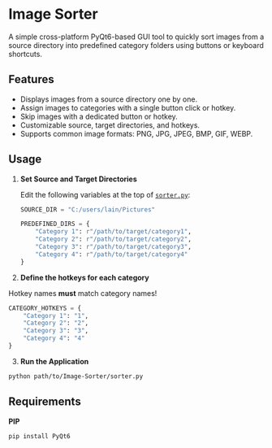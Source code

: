 # Image Sorter

A simple cross-platform PyQt6-based GUI tool to quickly sort images from a source directory into predefined category folders using buttons or keyboard shortcuts.

## Features

- Displays images from a source directory one by one.
- Assign images to categories with a single button click or hotkey.
- Skip images with a dedicated button or hotkey.
- Customizable source, target directories, and hotkeys.
- Supports common image formats: PNG, JPG, JPEG, BMP, GIF, WEBP.

## Usage

1. **Set Source and Target Directories**

   Edit the following variables at the top of [`sorter.py`](sorter.py):

   ```python
   SOURCE_DIR = "C:/users/lain/Pictures"

   PREDEFINED_DIRS = {
       "Category 1": r"/path/to/target/category1",
       "Category 2": r"/path/to/target/category2",
       "Category 3": r"/path/to/target/category3",
       "Category 4": r"/path/to/target/category4"
   }

2. **Define the hotkeys for each category**

Hotkey names **must** match category names!

```python
CATEGORY_HOTKEYS = {
    "Category 1": "1",
    "Category 2": "2",
    "Category 3": "3",
    "Category 4": "4"
}
```

3. **Run the Application**
```bash
python path/to/Image-Sorter/sorter.py
```

## Requirements

**PIP**
```bash
pip install PyQt6
```